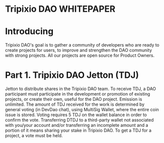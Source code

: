 
# Tripixio DAO WHITEPAPER

# Introducing

Tripixio DAO's goal is to gather a community of developers who are ready to create projects for users, to improve and strengthen the DAO community with strong projects. All our projects are open source for Product Owners.

# Part 1. Tripixio DAO Jetton (TDJ)

Jetton to distribute shares in the Tripixio DAO team. To receive TDJ, a DAO participant must participate in the development or promotion of existing projects, or create their own, useful for the DAO project. Emission is unlimited. The amount of TDJ received for the work is determined by general voting (in DevDao chat), using MultiSig Wallet, where the entire coin issue is stored. Voting requires 5 TDJ on the wallet balance in order to confirm the vote. Transferring DTDJ to a third-party wallet not associated with you/your account and/or transferring an incomplete amount and a portion of it means sharing your stake in Tripixio DAO. To get a TDJ for a project, a vote must be held.

#

